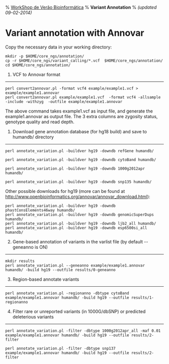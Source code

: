 % [WorkShop de Verão Bioinformática](http://github.com/genomika/summercourse/)
% __Variant Annotation__
% _(updated 09-02-2014)_


<!-- COMMON LINKS HERE -->

[AnnoVar]: http://www.openbioinformatics.org/annovar/ "AnnoVar"

Variant annotation with Annovar
================================================================================

Copy the necessary data in your working directory:

    mkdir -p $HOME/core_ngs/annotation/
    cp -r $HOME/core_ngs/variant_calling/*.vcf  $HOME/core_ngs/annotation/
    cd $HOME/core_ngs/annotation/


1. VCF to Annovar format
--------------------------------------------------------------------------------

    perl convert2annovar.pl -format vcf4 example/example1.vcf > example/example1.annovar
	perl convert2annovar.pl example/example1.vcf  -format vcf4 -allsample -include -withzyg  -outfile example/example1.annovar

The above command takes example1.vcf as input file, and generate the example1.annovar as output file. The 3 extra columns are zygosity status, genotype quality and read depth.


1. Download gene annotation database (for hg18 build) and save to humandb/ directory
--------------------------------------------------------------------------------

    perl annotate_variation.pl -buildver hg19 -downdb refGene humandb/

	perl annotate_variation.pl -buildver hg19 -downdb cytoBand humandb/

    perl annotate_variation.pl -buildver hg19 -downdb 1000g2012apr humandb/

    perl annotate_variation.pl -buildver hg19 -downdb snp135 humandb/

Other possible downloads for hg19 (more can be found at http://www.openbioinformatics.org/annovar/annovar_download.html):


    perl annotate_variation.pl -buildver hg19 -downdb phastConsElements46way humandb/
    perl annotate_variation.pl -buildver hg19 -downdb genomicSuperDups humandb/
    perl annotate_variation.pl -buildver hg19 -downdb ljb2_all humandb/
    perl annotate_variation.pl -buildver hg19 -downdb esp6500si_all humandb/


2. Gene-based annotation of variants in the varlist file (by default --geneanno is ON)
--------------------------------------------------------------------------------

    mkdir results
	perl annotate_variation.pl --geneanno example/example1.annovar humandb/ -build hg19 --outfile results/0-geneanno

3. Region-based annotate variants
--------------------------------------------------------------------------------

    perl annotate_variation.pl -regionanno -dbtype cytoBand example/example1.annovar humandb/ -build hg19 --outfile results/1-regionanno


4. Filter rare or unreported variants (in 1000G/dbSNP) or predicted deleterious variants
--------------------------------------------------------------------------------

    perl annotate_variation.pl -filter -dbtype 1000g2012apr_all -maf 0.01 example/example1.annovar humandb/ -build hg19 --outfile results/2-filter

    perl annotate_variation.pl -filter -dbtype snp137 example/example1.annovar humandb/ -build hg19 --outfile results/2-filter


